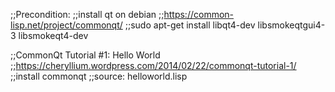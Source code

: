 ;;Precondition:
;;install qt on debian
;;https://common-lisp.net/project/commonqt/
;;sudo apt-get install libqt4-dev libsmokeqtgui4-3 libsmokeqt4-dev


;;CommonQt Tutorial #1: Hello World
;;https://cheryllium.wordpress.com/2014/02/22/commonqt-tutorial-1/
;;install commonqt
;;source: helloworld.lisp



